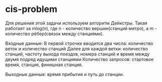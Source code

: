 # cis-problem

Для решения этой задачи используем алгоритм Дейкстры. Такая работает за mlog(n), где n - количество вершин(станций метро), а m - количество рёбер(связок между станциями). 

Входные данные:
В первой строчке вводится два числа: количество веток и количество станций
Далее для каждой ветки: количество станций, частоту выхода поездов, номера станций и время между двумя подряд идущими станциями
Количество запросов: стартовое время, станция, финишная станция.

Выходные данные:
время прибытия и путь до станции.
